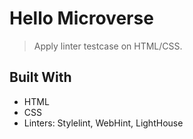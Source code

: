 # Hello Microverse

> Apply linter testcase on HTML/CSS.


## Built With

- HTML
- CSS
- Linters: Stylelint, WebHint, LightHouse